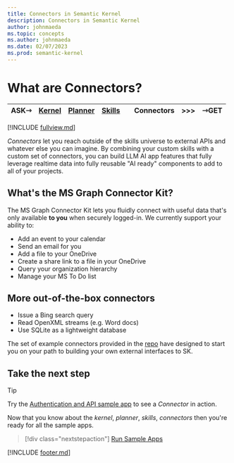 ```yaml
---
title: Connectors in Semantic Kernel
description: Connectors in Semantic Kernel
author: johnmaeda
ms.topic: concepts
ms.author: johnmaeda
ms.date: 02/07/2023
ms.prod: semantic-kernel
---
```


# What are Connectors?

| ASK⇾ | [Kernel](kernel) | [Planner](planner) | [Skills](skills)| | Connectors | >>>|  ⇾GET | 
|---|---|---|---|---|---|---|---|

[!INCLUDE [fullview.md](../includes/fullview.md)]

_Connectors_ let you reach outside of the skills universe to external APIs and whatever else you can imagine. By combining your custom skills with a custom set of connectors, you can build LLM AI app features that fully leverage realtime data into fully reusable "AI ready" components to add to all of your projects. 

## What's the MS Graph Connector Kit?

The MS Graph Connector Kit lets you fluidly connect with useful data that's only available **to you** when securely logged-in. We currently support your ability to:

* Add an event to your calendar
* Send an email for you
* Add a file to your OneDrive
* Create a share link to a file in your OneDrive
* Query your organization hierarchy
* Manage your MS To Do list

## More out-of-the-box connectors

* Issue a Bing search query
* Read OpenXML streams (e.g. Word docs)
* Use SQLite as a lightweight database

The set of example connectors provided in the [repo](https://aka.ms/sk/repo) have designed to start you on your path to building your own external interfaces to SK.

## Take the next step

> [!TIP]
> Try the [Authentication and API sample app](/semantic-kernel/samples/authapi) to see a _Connector_ in action.

Now that you know about the _kernel_, _planner_, _skills_, _connectors_ then you're ready for all the sample apps.

> [!div class="nextstepaction"]
> [Run Sample Apps](../samples/overview)

[!INCLUDE [footer.md](../includes/footer.md)]
